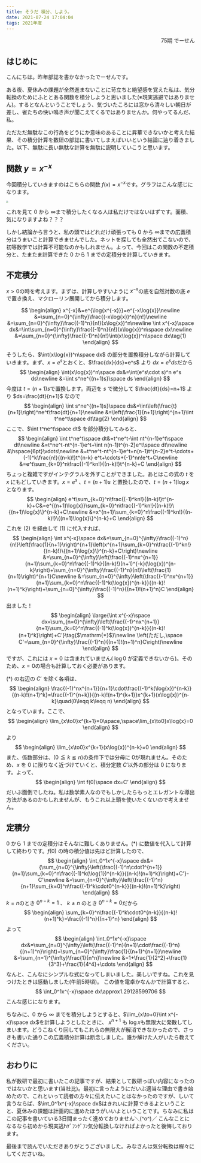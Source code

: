 ```yaml
---
title: そうだ 積分、しよう。
date: 2021-07-24 17:04:04
tags: 2021年度
---
```



<div style="text-align: right">75期 でーせん </div>

## はじめに

 こんにちは。昨年部誌を書かなかったでーせんです。

 ある夜、夏休みの課題が全然進まないことに苛立ちと絶望感を覚えた私は、気分転換のためにふととある関数を積分しようと思いました(※現実逃避ではありません)。するとなんということでしょう、気づいたころには窓から清々しい朝日が差し、雀たちの快い鳴き声が聞こえてくるではありませんか。何やってるんだ、私。

 ただただ無駄なこの行為をどうにか意味のあることに昇華できないかと考えた結果、その積分計算を数研の部誌に書いてしまえばいいという結論に辿り着きました。以下、無駄に長い無駄な計算を無駄に説明していこうと思います。

## 関数 $y=x^{-x}$

  今回積分していきますのはこちらの関数 $f(x)=x^{-x}$​​​ です。グラフはこんな感じになります。

<img src="https://dm2302files.storage.live.com/y4mhM8wzb0ReuOijxy8RhYsaL_ChdSalVcy4P0_k7wAVA2fGiFLI-wcsmvK22yS2PMfQxV0nni5Ymr6_6Iq46B-kyL2nc36nBPY9YdeelWApqCkDfbLunD5Ul7rK3pYMBrrpJCTdHAf0rHm2c-trUQJW39pnLMrY9OJQVn-sQgq_d8-3ssszss_jRMqPGoSKKLL?width=1920&height=1090&cropmode=none" style="zoom:33%;" />

これを見て $0$ から $\infty$​ まで積分したくなる人は私だけではないはずです。面積、気になりますよね？？？

 しかし結論から言うと、私の頭ではどれだけ頑張っても $0$​ から $\infty$​​​ までの広義積分はうまいこと計算できませんでした。ネットを探しても全然出てこないので、初等数学では計算不可能なのかもしれません。よって、今回はこの関数の不定積分と、たまたま計算できた $0$​ から $1$​ までの定積分を計算していきます。

## 不定積分

 $x>0$​ の時を考えます。まずは、計算しやすいように $x^{-x}$​ の底を自然対数の底 $e$​​​​ で置き換え、マクローリン展開してから積分します。

$$
\begin{align}
x^{-x}&=e^{\log{x^{-x}}}=e^{-x\log{x}}\newline
&=\sum_{n=0}^{\infty}\frac{(-x\log{x})^n}{n!}\newline
&=\sum_{n=0}^{\infty}\frac{(-1)^n}{n!}(x\log{x})^n\newline
\int x^{-x}\space dx&=\int\sum_{n=0}^{\infty}\frac{(-1)^n}{n!}(x\log{x})^n\space dx\newline
&=\sum_{n=0}^{\infty}\frac{(-1)^n}{n!}\int(x\log{x})^n\space dx\tag{1}
\end{align}
$$

そうしたら、$\int(x\log{x})^n\space dx$​ の部分を置換積分しながら計算していきます。まず、$x=e^s$​ とおくと、$\frac{dx}{ds}=e^s$​ より $dx=e^sds$​ だから
$$
\begin{align}
\int(x\log{x})^n\space dx&=\int(e^s\cdot s)^n e^s ds\newline
&=\int s^ne^{(n+1)s}\space ds
\end{align}
$$
今度は $t=(n+1)s$​ で置換します。両辺を $s$ で微分して $\frac{dt}{ds}=n+1$ より $ds=\frac{dt}{n+1}$​ なので
$$
\begin{align}
\int s^ne^{(n+1)s}\space ds&=\int\left(\frac{t}{n+1}\right)^ne^t\frac{dt}{n+1}\newline
&=\left(\frac{1}{n+1}\right)^{n+1}\int t^ne^t\space dt\tag{2}
\end{align}
$$
ここで、$\int t^ne^t\space dt$ を部分積分してみると、
$$
\begin{align}
\int t^ne^t\space dt&=t^ne^t-\int nt^{n-1}e^t\space dt\newline
&=t^ne^t-nt^{n-1}e^t+\int n(n-1)t^{n-2}e^t\space dt\newline
&\hspace{6pt}\vdots\newline
&=t^ne^t-nt^{n-1}e^t+n(n-1)t^{n-2}e^t-\cdots+(-1)^k\frac{n!}{(n-k)!}t^{n-k}
e^t+\cdots+(-1)^nn!e^t+C\newline
&=e^t\sum_{k=0}^n\frac{(-1)^kn!}{(n-k)!}t^{n-k}+C
\end{align}
$$
ちょっと複雑ですがインテグラルを外すことができました。あとはこの式の $t$ を $x$ にもどしていきます。$x=e^s$ 、$t=(n+1)s$ と置換したので、$t=(n+1)\log{x}$ となります。
$$
\begin{align}
e^t\sum_{k=0}^n\frac{(-1)^kn!}{(n-k)!}t^{n-k}+C&=e^{(n+1)\log{x}}\sum_{k=0}^n\frac{(-1)^kn!}{(n-k)!}\{(n+1)\log{x}\}^{n-k}+C\newline
&=x^{n+1}\sum_{k=0}^n\frac{(-1)^kn!}{(n-k)!}\{(n+1)\log{x}\}^{n-k}+C
\end{align}
$$
これを $(2)$​​​ を経由して $(1)$ に代入すれば、
$$
\begin{align}
\int x^{-x}\space dx&=\sum_{n=0}^{\infty}\frac{(-1)^n}{n!}\left(\frac{1}{n+1}\right)^{n+1}\left(x^{n+1}\sum_{k=0}^n\frac{(-1)^kn!}{(n-k)!}\{(n+1)\log{x}\}^{n-k}+C\right)\newline
&=\sum_{n=0}^{\infty}\left(\frac{(-1)^nx^{n+1}}{n+1}\sum_{k=0}^n\frac{(-1)^k}{(n-k)!}(n+1)^{-k}(\log{x})^{n-k}\right)+\sum_{n=0}^{\infty}\frac{(-1)^n}{n!}\left(\frac{1}{n+1}\right)^{n+1}C\newline
&=\sum_{n=0}^{\infty}\left(\frac{(-1)^nx^{n+1}}{n+1}\sum_{k=0}^n\frac{(-1)^k(\log{x})^{n-k}}{(n-k)!(n+1)^k}\right)+\sum_{n=0}^{\infty}\frac{(-1)^n}{(n+1)!(n+1)^n}C
\end{align}
$$
出ました！
$$
\begin{align}
\large{\int x^{-x}\space dx=\sum_{n=0}^{\infty}\left(\frac{(-1)^nx^{n+1}}{n+1}\sum_{k=0}^n\frac{(-1)^k(\log{x})^{n-k}}{(n-k)!(n+1)^k}\right)+C'}\tag{$\mathrm{*}$}\newline
\left(ただし,\space C'=\sum_{n=0}^{\infty}\frac{(-1)^n}{(n+1)!(n+1)^n}C\right)\newline
\end{align}
$$
ですが、これには $x=0$​ は含まれていません( $\log{0}$​ が定義できないから)。そのため、$x=0$​ の場合も計算しておく必要があります。

 $(*)$ の右辺の $C'$ を除く各項は、
$$
\begin{align}
\frac{(-1)^nx^{n+1}}{n+1}\cdot\frac{(-1)^k(\log{x})^{n-k}}{(n-k)!(n+1)^k}=\frac{(-1)^{n+k}}{(n-k)!(n+1)^{k+1}}x^{k+1}(x\log{x})^{n-k}\quad(0\leqq k\leqq n)
\end{align}
$$
となっています。ここで、
$$
\begin{align}
\lim_{x\to0}x^{k+1}=0\space,\space\lim_{x\to0}x\log{x}=0
\end{align}
$$
より
$$
\begin{align}
\lim_{x\to0}x^{k+1}(x\log{x})^{n-k}=0
\end{align}
$$
また、係数部分は、$(0\leqq k\leqq n)$​ の条件下では分母に $0$​ が現れません。そのため、$x$​ を $0$​ に限りなく近づけていくと、積分定数 $C'$以外の部分は $0$​​​ になります。よって、
$$
\begin{align}
\int f(0)\space dx=C’
\end{align}
$$
 だいぶ面倒でしたね。私は数学素人なのでもしかしたらもっとエレガントな導出方法があるのかもしれませんが、もうこれ以上頭を使いたくないので考えません。

## 定積分

 $0$ から $1$ までの定積分はそんなに難しくありません。$(*)$ に数値を代入して計算して終わりです。$f(0)$ の時の積分値は先ほど計算したので、
$$
\begin{align}
\int_0^1x^{-x}\space dx&={\sum_{n=0}^{\infty}\left(\frac{(-1)^n\cdot1^{n+1}}{n+1}\sum_{k=0}^n\frac{(-1)^k(\log{1})^{n-k}}{(n-k)!(n+1)^k}\right)+C'}-C'\newline
&=\sum_{n=0}^{\infty}\left(\frac{(-1)^n}{n+1}\sum_{k=0}^n\frac{(-1)^k\cdot0^{n-k}}{(n-k)!(n+1)^k}\right)
\end{align}
$$
$k=n$​ のとき $0^{n-k}=1$​ 、 $k\neq n$​ のとき $0^{n-k}=0$​​ だから
$$
\begin{align}
\sum_{k=0}^n\frac{(-1)^k\cdot0^{n-k}}{(n-k)!(n+1)^k}=\frac{(-1)^n}{(n+1)^n}
\end{align}
$$
よって
$$
\begin{align}
\int_0^1x^{-x}\space dx&=\sum_{n=0}^{\infty}\left(\frac{(-1)^n}{n+1}\cdot\frac{(-1)^n}{(n+1)^n}\right)=\sum_{n=0}^{\infty}\frac{1}{(n+1)^{n+1}}\newline
&=\sum_{n=1}^{\infty}\frac{1}{n^n}\newline
&=1+\frac{1}{2^2}+\frac{1}{3^3}+\frac{1}{4^4}+\cdots
\end{align}
$$
なんと、こんなにシンプルな式になってしまいました。美しいですね。これを見つけたときは感動しました(午前5時頃)。
この値を電卓かなんかで計算すると、
$$
\int_0^1x^{-x}\space dx\approx1.29128599706
$$
こんな感じになります。

 ちなみに、$0$​ から $\infty$​ までを積分しようとすると、$\lim_{x\to+0}\int x^{-x}\space dx$​ を計算しようとしたときに、 $x^{n+1}$​ も $\log{x}$​ も無限大に発散してしまいます。どうこねくり回してもこれらの無限大が解消できなかったので、さっきも書いた通りこの広義積分計算は断念しました。誰か解けた人がいたら教えてください。

## おわりに

 私が数研で最初に書いたこの記事ですが、結果として数研っぽい内容になったのではないかと思います(当社比)。最初に言ったようにだいぶ適当な理由で書き始めたので、これといって読者の方々に伝えたいことはなかったのですが、しいて言うならば、$\int_0^1x^{-x}\space dx$​​ はきれいに計算できるよということと、夏休みの課題は計画的に進めたほうがいいよということです。ちなみに私はこの記事を書いている3日間まったく進めておりません＼(^o^)／ こんなことになるなら初めから現実逃hｹﾞﾌﾝｹﾞﾌﾝ気分転換しなければよかったと後悔しております。

 最後まで読んでいただきありがとうございました。みなさんは気分転換は程々にしてくださいね。
